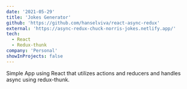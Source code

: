 ```yaml
---
date: '2021-05-29'
title: 'Jokes Generator'
github: 'https://github.com/hanselviva/react-async-redux'
external: 'https://async-redux-chuck-norris-jokes.netlify.app/'
tech:
  - React
  - Redux-thunk
company: 'Personal'
showInProjects: false
---
```


Simple App using React that utilizes actions and reducers and handles async using redux-thunk.
